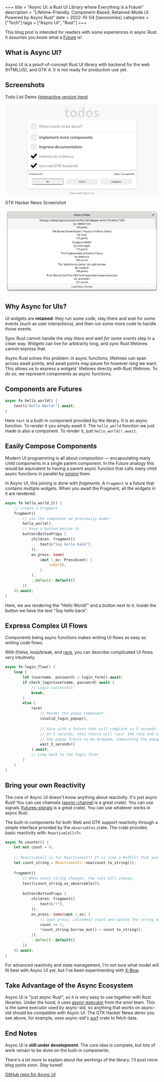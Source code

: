+++
title = "Async UI: a Rust UI Library where Everything is a Future"
description = "Lifetime-Friendly, Component-Based, Retained-Mode UI Powered by Async Rust"
date = 2022-10-04
[taxonomies]
categories = ["Tech"]
tags = ["Async UI", "Rust"]
+++

This blog post is intended for readers with some experiences in async Rust. It assumes you know what a [Future](https://doc.rust-lang.org/std/future/trait.Future.html) is!

## What is Async UI?

Async UI is a proof-of-concept Rust UI library with backend for the web (HTML/JS), and GTK 4. It is not ready for production use yet.

## Screenshots

Todo List Demo [(interactive version here)](https://wishawa.github.io/async_ui/todomvc)

![Todo List demo](web-todomvc.png)

GTK Hacker News Screenshot

![GTK Hacker News screenshot](gtk-hackernews.png)

## Why Async for UIs?

UI widgets are **retained**: they run some code, stay there and wait for some events (such as user interactions), and then run some more code to handle those events.

Sync Rust cannot handle the *stay there and wait for some events* step in a clean way. Widgets can live for arbitrarily long, and sync Rust lifetimes cannot express that.

Async Rust solves this problem: in async functions, lifetimes can span across await points, and await points may pause for however long we want. This allows us to express a widgets' lifetimes directly with Rust lifetimes. To do so, we represent components as async functions.

## Components are Futures

```rust
async fn hello_world() {
	text(&"Hello World!").await;
}
```

Here `text` is a built-in component provided by the library.
It is an async function. To render it you simply await it.
The `hello_world` function we just made is also a component. To render it, just `hello_world().await`.

## Easily Compose Components

Modern UI programming is all about *composition* — encapsulating many child components in a single parent component.
In the Future analogy this would be equivalent to having a parent async function that calls many child async functions in parallel by [joining](https://doc.rust-lang.org/std/future/macro.join.html) them.

In Async UI, this joining is done with *fragments*. A `Fragment` is a future that contains multiple widgets. When you await the Fragment, all the widgets in it are rendered.

```rust
async fn hello_world_2() {
	// create a Fragment
	fragment((
		// use the component we previously made!
		hello_world(),
		// have a button beside it
		button(ButtonProps {
			children: fragment((
				text(&"Say hello back"),
			)),
			on_press: Some(
				&mut |_ev: PressEvent| {
					todo!();
				}
			),
			..Default::default()
		})
	)).await;
}
```

Here, we are rendering the "Hello World!" and a button next to it. Inside the button we have the text "Say hello back".

## Express Complex UI Flows

Components being async functions makes writing UI flows as easy as writing code flows.

With if/else, loop/break, and [race](https://docs.rs/futures-lite/latest/futures_lite/future/fn.race.html), you can describe complicated UI flows very intuitively.

```rust
async fn login_flow() {
	loop {
		let (username, password) = login_form().await;
		if check_login(username, password).await {
			// Login successful!
			break;
		}
		else {
			race(
				// Render the popup component.
				invalid_login_popup(),

				// Race with a future that will complete in 5 seconds.
				// In 5 seconds, this future will "win" the race and cause
				// the popup future to be dropped, unmounting the popup.
				wait_5_seconds()
			).await;
			// Loop back to the login form!
		}
	}
}
```

## Bring your own Reactivity

The core of Async UI doesn't know anything about reactivity.
It's just async Rust! You can use channels ([async-channel](https://crates.io/crates/async-channel) is a great crate).
You can use signals ([futures-signals](https://crates.io/crates/futures-signals) is a great crate).
You can use whatever works in async Rust.

The built-in components for both Web and GTK support reactivity through a simple interface provided by the `observables` crate. The crate provides basic reactivity with: `ReactiveCell<T>`.

```rust
async fn counter() {
	let mut count = 0;

	// ReactiveCell is for ReactiveCell! It is like a RefCell that you can subscribe to.
	let count_string = ReactiveCell::new(count.to_string());

	fragment((
		// When count_string changes, the text will change.
		text(&count_string.as_observable()),

		button(ButtonProps {
			children: fragment((
				text(&"+"),
			)),
			on_press: Some(&mut |_ev| {
				// Upon press, increment count and update the string accordingly.
				count += 1;
				*count_string.borrow_mut() = count.to_string();
			}),
			..Default::default()
		})
	)).await;
}
```

For advanced reactivity and state management, I'm not sure what model will fit best with Async UI yet, but I've been experimenting with [X-Bow](https://github.com/wishawa/async_ui/tree/main/x-bow).

## Take Advantage of the Async Ecosystem

Async UI is "just async Rust", so it is very easy to use together with Rust libraries.
Under the hood, it uses [async-executor](https://crates.io/crates/async-executor) from the smol team. This is the same executor used by async-std, so anything that works on async-std should be compatible with Async UI. The GTK Hacker News demo you see above, for example, uses async-std's [surf](https://github.com/http-rs/surf) crate to fetch data.

## End Notes

Async UI is **still under development**. The core idea is complete, but lots of work remain to be done on the built-in components.

There's a lot more to explain about the workings of the library. I'll post more blog posts soon. Stay tuned!

[GitHub repo for Async UI](https://github.com/wishawa/async_ui)